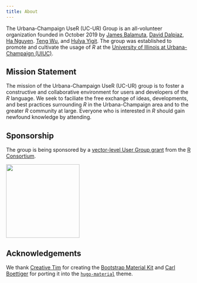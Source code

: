 ```yaml
---
title: About
---
```


The Urbana-Champaign UseR (UC-UR) Group is an all-volunteer organization
founded in October 2019 by 
[James Balamuta](http://thecoatlessprofessor.com/),
[David Dalpiaz](https://daviddalpiaz.com/), [Ha Nguyen](http://www.haknguyen.com).
[Teng Wu](https://stat.illinois.edu/directory/profile/tengwu2), and 
[Hulya Yigit](https://github.com/hyigit2). The group was established to promote
and cultivate the usage of _R_ at the [University of Illinois at Urbana-Champaign
(UIUC)](https://illinois.edu). 

## Mission Statement

The mission of the Urbana-Champaign UseR (UC-UR) group is to foster a 
constructive and collaborative environment for users and developers of the _R_ 
language. We seek to faciliate the free exchange of ideas, developments, and
best practices surrounding _R_ in the Urbana-Champaign area and to the greater
_R_ community at large. Everyone who is interested in _R_ should gain newfound
knowledge by attending.

## Sponsorship

The group is being sponsored by a [vector-level User Group grant](https://www.r-consortium.org/projects/r-user-group-support-program) from the [R Consortium](https://www.r-consortium.org/).

<a href="https://www.r-consortium.org" style="text-decoration:none">
<img src="https://www.r-consortium.org/wp-content/uploads/sites/13/2016/09/RConsortium_Horizontal_Pantone.png" width="200px">
</a>

## Acknowledgements

We thank [Creative Tim](https://www.creative-tim.com/) for creating the 
[Bootstrap Material Kit](https://www.creative-tim.com/product/material-kit) and 
[Carl Boettiger](https://www.carlboettiger.info/) for porting it into the
[`hugo-material`](https://github.com/cboettig/hugo-material) theme.
